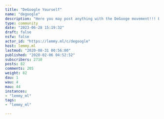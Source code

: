 ```yaml
---
title: "DeGoogle Yourself" 
name: "degoogle"
description: "Here you may post anything with the DeGooge movement!!! Enjoy killing Google's Empire!!"
type: community
date: "2023-06-28 15:19:32"
draft: false
nsfw: false
actor_id: "https://lemmy.ml/c/degoogle"
host: lemmy.ml
lastmod: "2020-08-31 00:56:00"
published: "2020-02-06 04:52:52"
subscribers: 2710
posts: 82
comments: 205
weight: 82
dau: 1
wau: 4
mau: 44
instances:
- "lemmy_ml"
tags: 
- "lemmy_ml"

---
```

